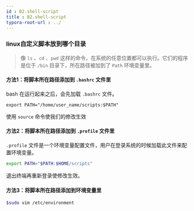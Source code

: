 ```yaml
---
id : B2.shell-script
title : B2.shell-script
typora-root-url : ../
---
```


### linux自定义脚本放到哪个目录

> 像 `ls` 、`cd` 、`pwd` 这样的命令，在系统的任意位置都可以执行。它们的程序是位于 `/bin` 目录下，所在路径被加到了 `Path` 环境变量里。

#### 方法1：将脚本所在路径添加到 `.bashrc` 文件里

bash 在运行起来之后，会先加载 `.bashrc` 文件。

```shell
export PATH="/home/user_name/scripts:$PATH"
```

使用 `source` 命令使我们的修改生效



#### 方法2：将脚本所在路径添加到 `.profile` 文件里

`.profile` 文件是一个环境变量配置文件，用户在登录系统的时候加载此文件来配置环境变量。

```sh
export PATH="$PATH:$HOME/scripts"
```

退出终端再重新登录使修改生效。



#### 方法3：将脚本所在路径添加到环境变量里

```sh
$sudo vim /etc/environment
```


